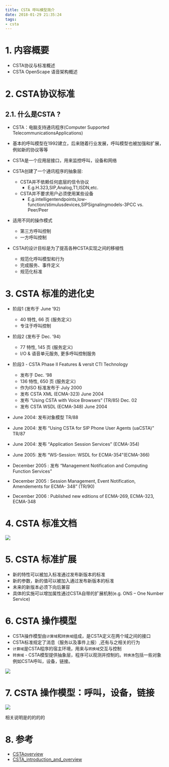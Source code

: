 ```yaml
---
title: CSTA 呼叫模型简介
date: 2018-01-29 21:35:24
tags:
- csta
---
```


# 1. 内容概要
- CSTA协议与标准概述
- CSTA OpenScape 语音架构概述

# 2. CSTA协议标准

## 2.1. 什么是CSTA ?
- CSTA：电脑支持通讯程序(Computer Supported TelecommunicationsApplications)
- 基本的呼叫模型在1992建立，后来随着行业发展，呼叫模型也被加强和扩展，例如新的协议等等
- CSTA是一个应用层接口，用来监控呼叫，设备和网络 
- CSTA创建了一个通讯程序的抽象层:
    - CSTA并不依赖任何底层的信令协议
        - E.g.H.323,SIP,Analog,T1,ISDN,etc.
    - CSTA并不要求用户必须使用某些设备
        - E.g.intelligentendpoints,low-function/stimulusdevices,SIPSignalingmodels-3PCC vs. Peer/Peer

- 适用不同的操作模式
    - 第三方呼叫控制
    - 一方呼叫控制
- CSTA的设计目标是为了提高各种CSTA实现之间的移植性
    - 规范化呼叫模型和行为
    - 完成服务、事件定义
    - 规范化标准

# 3. CSTA 标准的进化史
- 阶段1 (发布于 June ’92)
    - 40 特性, 66 页 (服务定义)
    - 专注于呼叫控制
- 阶段2 (发布于 Dec. ’94)
    - 77 特性, 145 页 (服务定义)
    - I/O & 语音单元服务, 更多呼叫控制服务
- 阶段3 - CSTA Phase II Features & versit CTI Technology
    - 发布于 Dec. ‘98
    - 136 特性, 650 页 (服务定义)
    - 作为ISO 标准发布于 July 2000
    - 发布 CSTA XML (ECMA-323) June 2004
    - 发布 “Using CSTA with Voice Browsers” (TR/85) Dec. 02
    - 发布 CSTA WSDL (ECMA-348) June 2004

- June 2004: 发布对象模型 TR/88
- June 2004: 发布 “Using CSTA for SIP Phone User Agents (uaCSTA)” TR/87
- June 2004: 发布 “Application Session Services” (ECMA-354)
- June 2005: 发布 “WS-Session: WSDL for ECMA-354”(ECMA-366)
- December 2005 : 发布 “Management Notification and Computing Function
Services”
- December 2005 : Session Management, Event Notification, Amendements for ECMA-
348” (TR/90)
- December 2006 : Published new editions of ECMA-269, ECMA-323, ECMA-348

# 4. CSTA 标准文档
![](https://wdd-images.oss-cn-shanghai.aliyuncs.com/20180129213747_HP5lYR_Jietu20180129-213719.jpeg)

# 5. CSTA 标准扩展
- 新的特性可以被加入标准通过发布新版本的标准
- 新的参数，新的值可以被加入通过发布新版本的标准
- 未来的新版本必须下向后兼容
- 具体的实施可以增加属性通过CSTA自带的扩展机制(e.g. ONS – One Number Service)

# 6. CSTA 操作模型
- CSTA操作模型由`计算域`和`转换域`组成，是CSTA定义在两个域之间的接口
- CSTA标准规定了消息（服务以及事件上报）,还有与之相关的行为
- `计算域`是CSTA程序的宿主环境，用来与`转换域`交互与控制
- `转换域` - CSTA模型提供抽象层，程序可以观测并控制的。`转换渔`包括一些对象例如CSTA呼叫，设备，链接。

![](https://wdd-images.oss-cn-shanghai.aliyuncs.com/20180129213839_Tor6cE_Screenshot.jpeg)

# 7. CSTA 操作模型：呼叫，设备，链接

![](https://wdd-images.oss-cn-shanghai.aliyuncs.com/20180129213917_6hEPjl_Screenshot.jpeg)

相关说明是的的的的

                
# 8. 参考
- [CSTAoverview](http://ecma-international.org/activities/Communications/TG11/CSTAoverview.pdf)
- [CSTA_introduction_and_overview](http://wiki.unify.com/images/3/3e/CSTA_introduction_and_overview.pdf)




